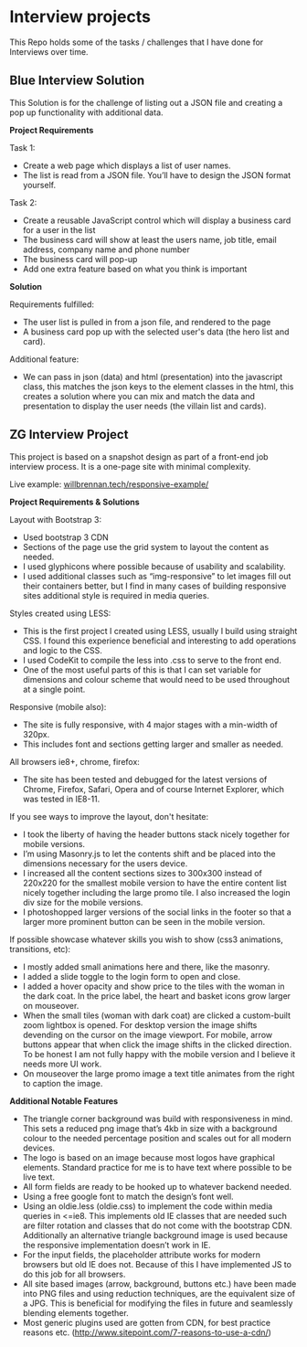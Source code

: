 # Interview projects

This Repo holds some of the tasks / challenges that I have done for Interviews over time.

## Blue Interview Solution

This Solution is for the challenge of listing out a JSON file and creating a pop up functionality with additional data.

**Project Requirements**

Task 1:

- Create a web page which displays a list of user names.
- The list is read from a JSON file. You’ll have to design the JSON format yourself.

Task 2:

- Create a reusable JavaScript control which will display a business card for a user in the list
- The business card will show at least the users name, job title, email address, company name and phone number
- The business card will pop-up
- Add one extra feature based on what you think is important

**Solution**

Requirements fulfilled:

- The user list is pulled in from a json file, and rendered to the page
- A business card pop up with the selected user's data (the hero list and card).

Additional feature:

- We can pass in json (data) and html (presentation) into the javascript class, this matches the json keys to the element classes in the html, this creates a solution where you can mix and match the data and presentation to display the user needs (the villain list and cards).



## ZG Interview Project

This project is based on a snapshot design as part of a front-end job interview process. It is a one-page site with minimal complexity. 

Live example: [willbrennan.tech/responsive-example/](https://willbrennan.tech/responsive-example/)

**Project Requirements & Solutions**

Layout with Bootstrap 3:

- Used bootstrap 3 CDN
- Sections of the page use the grid system to layout the content as needed.
- I used glyphicons where possible because of usability and scalability.
- I used additional classes such as “img-responsive” to let images fill out their containers better, but I find in many cases of building responsive sites additional style is required in media queries.

Styles created using LESS:

- This is the first project I created using LESS, usually I build using straight CSS. I found this experience beneficial and interesting to add operations and logic to the CSS.
- I used CodeKit to compile the less into .css to serve to the front end.
- One of the most useful parts of this is that I can set variable for dimensions and colour scheme that would need to be used throughout at a single point.

Responsive (mobile also):

- The site is fully responsive, with 4 major stages with a min-width of 320px.
- This includes font and sections getting larger and smaller as needed.

All browsers ie8+, chrome, firefox:

- The site has been tested and debugged for the latest versions of Chrome, Firefox, Safari, Opera and of course Internet Explorer, which was tested in IE8-11.

If you see ways to improve the layout, don't hesitate:

- I took the liberty of having the header buttons stack nicely together for mobile versions.
- I’m using Masonry.js to let the contents shift and be placed into the dimensions necessary for the users device.
- I increased all the content sections sizes to 300x300 instead of 220x220 for the smallest mobile version to have the entire content list nicely together including the large promo tile. I also increased the login div size for the mobile versions.
- I photoshopped larger versions of the social links in the footer so that a larger more prominent button can be seen in the mobile version.

If possible showcase whatever skills you wish to show (css3 animations, transitions, etc):

- I mostly added small animations here and there, like the masonry.
- I added a slide toggle to the login form to open and close.
- I added a hover opacity and show price to the tiles with the woman in the dark coat. In the price label, the heart and basket icons grow larger on mouseover.
- When the small tiles (woman with dark coat) are clicked a custom-built zoom lightbox is opened. For desktop version the image  shifts devending on the cursor on the image viewport. For mobile, arrow buttons appear that when click the image shifts in the clicked direction. To be honest I am not fully happy with the mobile version and I believe it needs more UI work.
- On mouseover the large promo image a text title animates from the right to caption the image.


**Additional Notable Features**

- The triangle corner background was build with responsiveness in mind. This sets a reduced png image that’s 4kb in size with a background colour to the needed percentage position and scales out for all modern devices.
- The logo is based on an image because most logos have graphical elements. Standard practice for me is to have text where possible to be live text.
- All form fields are ready to be hooked up to whatever backend needed.
- Using a free google font to match the design’s font well.
- Using an oldie.less (oldie.css) to implement the code within media queries in <=ie8. This implements old IE classes that are needed such are filter rotation and classes that do not come with the bootstrap CDN. Additionally an alternative triangle background image is used because the responsive implementation doesn’t work in IE.
- For the input fields, the placeholder attribute works for modern browsers but old IE does not. Because of this I have implemented JS to do this job for all browsers.
- All site based images (arrow, background, buttons etc.) have been made into PNG files and using reduction techniques, are the equivalent size of a JPG. This is beneficial for modifying the files in future and seamlessly blending elements together.
- Most generic plugins used are gotten from CDN, for best practice reasons etc. (http://www.sitepoint.com/7-reasons-to-use-a-cdn/)
